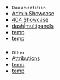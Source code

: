 * <div style="margin-top: 20px; letter-spacing: .1em; opacity: .8; font-size: .75em; font-weight: 700;">Documentation</div>
* [Admin Showcase](/_admin/secret/testing/showcase.md)
* [404 Showcase](/_404.md)
* [dash|multipanels](/example/multipanels.md)
* [temp]()
* [temp]()
* <div style="margin-top: 20px; letter-spacing: .1em; opacity: .8; font-size: .75em; font-weight: 700;">Other</div>
* [Attributions](/other/attributions.md)
* [temp]()
* [temp]()